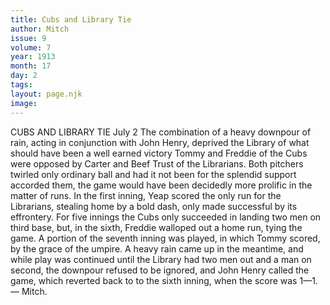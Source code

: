 ```yaml
---
title: Cubs and Library Tie
author: Mitch
issue: 9
volume: 7
year: 1913
month: 17
day: 2
tags:
layout: page.njk
image:
---
```

CUBS AND LIBRARY TIE    July 2   The combination of a heavy downpour of rain, acting in conjunction with John Henry, deprived the Library of what should have been a well earned victory Tommy and Freddie of the Cubs were opposed by Carter and Beef Trust of the Librarians. Both pitchers twirled only ordinary ball and had it not been for the splendid support accorded them, the game would have been decidedly more prolific in the matter of runs. In the first inning, Yeap scored the only run for the Librarians, stealing home by a bold dash, only made successful by its effrontery. For five innings the Cubs only succeeded in landing two men on third base, but, in the sixth, Freddie walloped out a home run, tying the game. A portion of the seventh inning was played, in which Tommy scored, by the grace of the umpire. A heavy rain came up in the meantime, and while play was continued until the Library had two men out and a man on second, the downpour refused to be ignored, and John Henry called the game, which reverted back to to the sixth inning, when the score was 1—1. — Mitch. 
